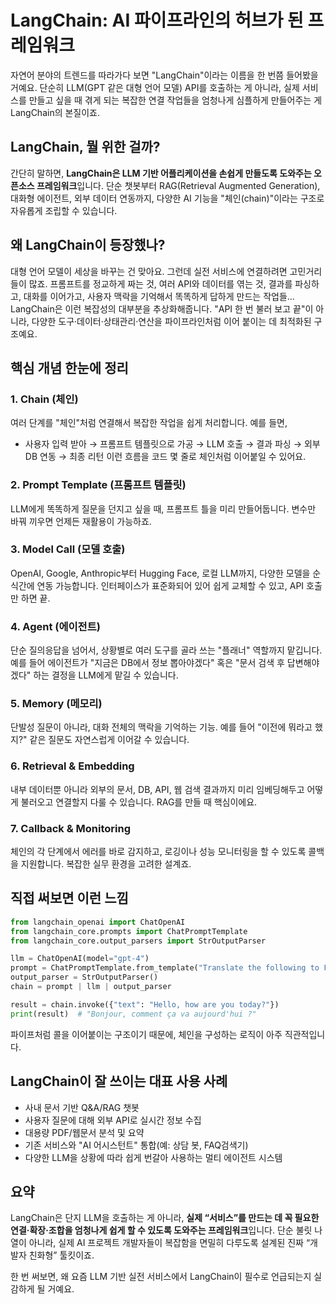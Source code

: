
# LangChain: AI 파이프라인의 허브가 된 프레임워크

자연어 분야의 트렌드를 따라가다 보면 "LangChain"이라는 이름을 한 번쯤 들어봤을 거예요. 단순히 LLM(GPT 같은 대형 언어 모델) API를 호출하는 게 아니라, 실제 서비스를 만들고 싶을 때 겪게 되는 복잡한 연결 작업들을 엄청나게 심플하게 만들어주는 게 LangChain의 본질이죠.

## LangChain, 뭘 위한 걸까?

간단히 말하면, **LangChain은 LLM 기반 어플리케이션을 손쉽게 만들도록 도와주는 오픈소스 프레임워크**입니다. 단순 챗봇부터 RAG(Retrieval Augmented Generation), 대화형 에이전트, 외부 데이터 연동까지, 다양한 AI 기능을 "체인(chain)"이라는 구조로 자유롭게 조립할 수 있습니다.

## 왜 LangChain이 등장했나?

대형 언어 모델이 세상을 바꾸는 건 맞아요. 그런데 실전 서비스에 연결하려면 고민거리들이 많죠. 프롬프트를 정교하게 짜는 것, 여러 API와 데이터를 엮는 것, 결과를 파싱하고, 대화를 이어가고, 사용자 맥락을 기억해서 똑똑하게 답하게 만드는 작업들...
LangChain은 이런 복잡성의 대부분을 추상화해줍니다. "API 한 번 불러 보고 끝"이 아니라, 다양한 도구·데이터·상태관리·연산을 파이프라인처럼 이어 붙이는 데 최적화된 구조예요.

## 핵심 개념 한눈에 정리

### 1. Chain (체인)

여러 단계를 "체인"처럼 연결해서 복잡한 작업을 쉽게 처리합니다. 예를 들면,

- 사용자 입력 받아 → 프롬프트 템플릿으로 가공 → LLM 호출 → 결과 파싱 → 외부 DB 연동 → 최종 리턴
  이런 흐름을 코드 몇 줄로 체인처럼 이어붙일 수 있어요.


### 2. Prompt Template (프롬프트 템플릿)

LLM에게 똑똑하게 질문을 던지고 싶을 때, 프롬프트 틀을 미리 만들어둡니다. 변수만 바꿔 끼우면 언제든 재활용이 가능하죠.

### 3. Model Call (모델 호출)

OpenAI, Google, Anthropic부터 Hugging Face, 로컬 LLM까지, 다양한 모델을 순식간에 연동 가능합니다. 인터페이스가 표준화되어 있어 쉽게 교체할 수 있고, API 호출만 하면 끝.

### 4. Agent (에이전트)

단순 질의응답을 넘어서, 상황별로 여러 도구를 골라 쓰는 "플래너" 역할까지 맡깁니다.
예를 들어 에이전트가 "지금은 DB에서 정보 뽑아야겠다" 혹은 "문서 검색 후 답변해야겠다" 하는 결정을 LLM에게 맡길 수 있습니다.

### 5. Memory (메모리)

단발성 질문이 아니라, 대화 전체의 맥락을 기억하는 기능. 예를 들어 "이전에 뭐라고 했지?" 같은 질문도 자연스럽게 이어갈 수 있습니다.

### 6. Retrieval \& Embedding

내부 데이터뿐 아니라 외부의 문서, DB, API, 웹 검색 결과까지 미리 임베딩해두고 어떻게 불러오고 연결할지 다룰 수 있습니다.
RAG를 만들 때 핵심이에요.

### 7. Callback \& Monitoring

체인의 각 단계에서 에러를 바로 감지하고, 로깅이나 성능 모니터링을 할 수 있도록 콜백을 지원합니다. 복잡한 실무 환경을 고려한 설계죠.

## 직접 써보면 이런 느낌

```python
from langchain_openai import ChatOpenAI
from langchain_core.prompts import ChatPromptTemplate
from langchain_core.output_parsers import StrOutputParser

llm = ChatOpenAI(model="gpt-4")
prompt = ChatPromptTemplate.from_template("Translate the following to French: {text}")
output_parser = StrOutputParser()
chain = prompt | llm | output_parser

result = chain.invoke({"text": "Hello, how are you today?"})
print(result)  # "Bonjour, comment ça va aujourd'hui ?"
```

파이프처럼 콜을 이어붙이는 구조이기 때문에, 체인을 구성하는 로직이 아주 직관적입니다.

## LangChain이 잘 쓰이는 대표 사용 사례

- 사내 문서 기반 Q\&A/RAG 챗봇
- 사용자 질문에 대해 외부 API로 실시간 정보 수집
- 대용량 PDF/웹문서 분석 및 요약
- 기존 서비스와 "AI 어시스턴트" 통합(예: 상담 봇, FAQ검색기)
- 다양한 LLM을 상황에 따라 쉽게 번갈아 사용하는 멀티 에이전트 시스템


## 요약

LangChain은 단지 LLM을 호출하는 게 아니라, **실제 “서비스”를 만드는 데 꼭 필요한 연결·확장·조합을 엄청나게 쉽게 할 수 있도록 도와주는 프레임워크**입니다. 단순 불릿 나열이 아니라, 실제 AI 프로젝트 개발자들이 복잡함을 면밀히 다루도록 설계된 진짜 “개발자 친화형” 툴킷이죠.

한 번 써보면, 왜 요즘 LLM 기반 실전 서비스에서 LangChain이 필수로 언급되는지 실감하게 될 거예요.

